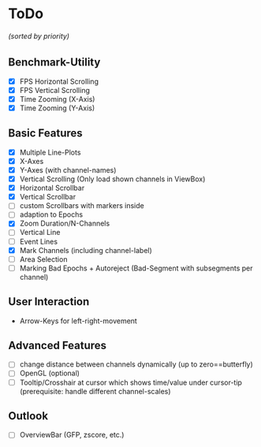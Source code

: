 # ToDo
###### (sorted by priority)

## Benchmark-Utility
- [X] FPS Horizontal Scrolling
- [X] FPS Vertical Scrolling
- [X] Time Zooming (X-Axis)
- [X] Time Zooming (Y-Axis)

## Basic Features
- [X] Multiple Line-Plots
- [X] X-Axes
- [X] Y-Axes (with channel-names)
- [X] Vertical Scrolling (Only load shown channels in ViewBox)
- [X] Horizontal Scrollbar
- [X] Vertical Scrollbar
- [ ] custom Scrollbars with markers inside
- [ ] adaption to Epochs
- [X] Zoom Duration/N-Channels
- [ ] Vertical Line
- [ ] Event Lines
- [X] Mark Channels (including channel-label)
- [ ] Area Selection
- [ ] Marking Bad Epochs + Autoreject (Bad-Segment with subsegments per channel)

## User Interaction
- Arrow-Keys for left-right-movement

## Advanced Features
- [ ] change distance between channels dynamically (up to zero==butterfly)
- [ ] OpenGL (optional)
- [ ] Tooltip/Crosshair at cursor which shows time/value under cursor-tip (prerequisite: handle different channel-scales)

## Outlook
- [ ] OverviewBar (GFP, zscore, etc.)